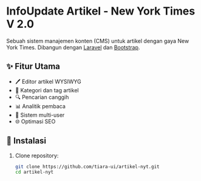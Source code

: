 # InfoUpdate Artikel - New York Times V 2.0


Sebuah sistem manajemen konten (CMS) untuk artikel dengan gaya New York Times. Dibangun dengan [Laravel](https://laravel.com/) dan [Bootstrap](https://getbootstrap.com/).

## ✨ Fitur Utama

- 🖊️ Editor artikel WYSIWYG
- 📂 Kategori dan tag artikel
- 🔍 Pencarian canggih
- 📊 Analitik pembaca
- 👥 Sistem multi-user
- 🌐 Optimasi SEO

## 🚀 Instalasi

1. Clone repository:
   ```bash
   git clone https://github.com/tiara-ui/artikel-nyt.git
   cd artikel-nyt

